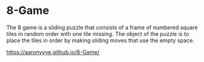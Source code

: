 # 8-Game
The 8 game is a sliding puzzle that consists of a frame of numbered square tiles in random order with one tile missing. The object of the puzzle is to place the tiles in order by making sliding moves that use the empty space.

https://aaronyyye.github.io/8-Game/




